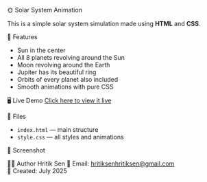 🌞 Solar System Animation

This is a simple solar system simulation made using **HTML** and **CSS**.

🚀 Features
- Sun in the center
- All 8 planets revolving around the Sun
- Moon revolving around the Earth
- Jupiter has its beautiful ring
- Orbits of every planet also included
- Smooth animations with pure CSS

🖥️ Live Demo
[Click here to view it live](https://hritiksen2004.github.io/Solar-System/)

📁 Files
- `index.html` — main structure
- `style.css` — all styles and animations

📸 Screenshot


🙋‍♂️ Author
Hritik Sen
💌 Email: hritiksenhritiksen@gmail.com  
📅 Created: July 2025
